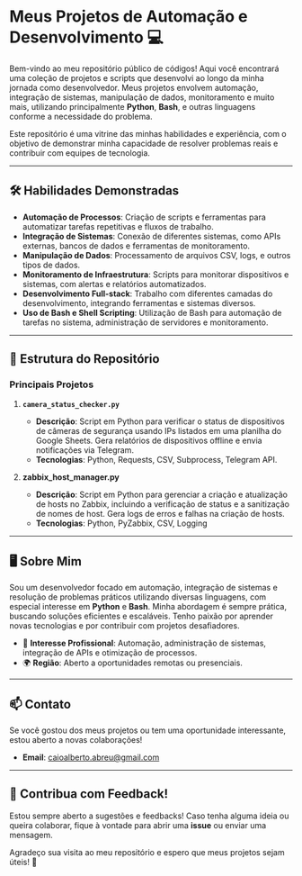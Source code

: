 # Meus Projetos de Automação e Desenvolvimento 💻

Bem-vindo ao meu repositório público de códigos! Aqui você encontrará uma coleção de projetos e scripts que desenvolvi ao longo da minha jornada como desenvolvedor. Meus projetos envolvem automação, integração de sistemas, manipulação de dados, monitoramento e muito mais, utilizando principalmente **Python**, **Bash**, e outras linguagens conforme a necessidade do problema.  

Este repositório é uma vitrine das minhas habilidades e experiência, com o objetivo de demonstrar minha capacidade de resolver problemas reais e contribuir com equipes de tecnologia.  

---

## 🛠️ Habilidades Demonstradas
- **Automação de Processos**: Criação de scripts e ferramentas para automatizar tarefas repetitivas e fluxos de trabalho.
- **Integração de Sistemas**: Conexão de diferentes sistemas, como APIs externas, bancos de dados e ferramentas de monitoramento.
- **Manipulação de Dados**: Processamento de arquivos CSV, logs, e outros tipos de dados.
- **Monitoramento de Infraestrutura**: Scripts para monitorar dispositivos e sistemas, com alertas e relatórios automatizados.
- **Desenvolvimento Full-stack**: Trabalho com diferentes camadas do desenvolvimento, integrando ferramentas e sistemas diversos.
- **Uso de Bash e Shell Scripting**: Utilização de Bash para automação de tarefas no sistema, administração de servidores e monitoramento.

---

## 📂 Estrutura do Repositório
### Principais Projetos

1. **`camera_status_checker.py`**  
   - **Descrição**: Script em Python para verificar o status de dispositivos de câmeras de segurança usando IPs listados em uma planilha do Google Sheets. Gera relatórios de dispositivos offline e envia notificações via Telegram.  
   - **Tecnologias**: Python, Requests, CSV, Subprocess, Telegram API.  
   
2. **zabbix_host_manager.py**  
   - **Descrição**: Script em Python para gerenciar a criação e atualização de hosts no Zabbix, incluindo a verificação de status e a sanitização de nomes de host. Gera logs de erros e falhas na criação de hosts. 
   - **Tecnologias**:  Python, PyZabbix, CSV, Logging

---

## 🖥️ Sobre Mim
Sou um desenvolvedor focado em automação, integração de sistemas e resolução de problemas práticos utilizando diversas linguagens, com especial interesse em **Python** e **Bash**. Minha abordagem é sempre prática, buscando soluções eficientes e escaláveis. Tenho paixão por aprender novas tecnologias e por contribuir com projetos desafiadores.  

- 💼 **Interesse Profissional**: Automação, administração de sistemas, integração de APIs e otimização de processos.  
- 🌍 **Região**: Aberto a oportunidades remotas ou presenciais.  

---

## 📫 Contato
Se você gostou dos meus projetos ou tem uma oportunidade interessante, estou aberto a novas colaborações!  

- **Email**: caioalberto.abreu@gmail.com  


---

## 🌟 Contribua com Feedback!
Estou sempre aberto a sugestões e feedbacks! Caso tenha alguma ideia ou queira colaborar, fique à vontade para abrir uma **issue** ou enviar uma mensagem.  

Agradeço sua visita ao meu repositório e espero que meus projetos sejam úteis! 🚀
